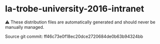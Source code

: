 # la-trobe-university-2016-intranet

:warning: These distribution files are automatically generated and should never be manually managed.

Source git commit: ff46c73e0f18ec20dce2720684de0b63b94324bb
